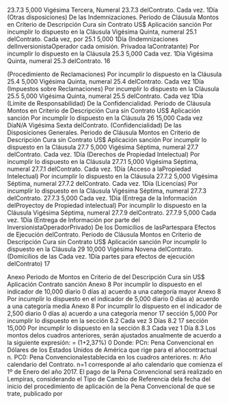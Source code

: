 23.7.3 5,000 Vigésima Tercera, Numeral 23.7.3 delContrato. Cada vez. 1Día
(Otras disposiciones)
De las Indemnizaciones.
Periodo de
Cláusula Montos en Criterio de
Descripción Cura sin
Contrato US$ Aplicación
sanción
Por incumplir lo dispuesto en la Cláusula
Vigésima Quinta, numeral 25.1 delContrato. Cada vez, por
25.1 5,000 1Día
(Indemnizaciones delInversionistaOperador cada omisión.
Privadoa laContratante)
Por incumplir lo dispuesto en la Cláusula
25.3 5,000 Cada vez. 1Día
Vigésima Quinta, numeral 25.3 delContrato.
16

(Procedimiento de Reclamaciones)
Por incumplir lo dispuesto en la Cláusula
25.4 5,000 Vigésima Quinta, numeral 25.4 delContrato. Cada vez 1Día
(Impuestos sobre Reclamaciones)
Por incumplir lo dispuesto en la Cláusula
25.5 5,000 Vigésima Quinta, numeral 25.5 delContrato. Cada vez 1Día
(Límite de Responsabilidad)
De la Confidencialidad.
Periodo de
Cláusula Montos en Criterio de
Descripción Cura sin
Contrato US$ Aplicación
sanción
Por incumplir lo dispuesto en la Cláusula
26 15,000 Cada vez DíaN/A
Vigésima Sexta delContrato. (Confidencialidad)
De las Disposiciones Generales.
Periodo de
Cláusula Montos en Criterio de
Descripción Cura sin
Contrato US$ Aplicación
sanción
Por incumplir lo dispuesto en la Cláusula
27.7 5,000 Vigésima Séptima, numeral 27.7 delContrato. Cada vez. 1Día
(Derechos de Propiedad Intelectual)
Por incumplir lo dispuesto en la Cláusula
27.7.1 5,000 Vigésima Séptima, numeral 27.7.1 delContrato. Cada vez. 1Día
(Acceso a laPropiedad Intelectual)
Por incumplir lo dispuesto en la Cláusula
27.7.2 5,000 Vigésima Séptima, numeral 27.7.2 delContrato. Cada vez. 1Día
(Licencias)
Por incumplir lo dispuesto en la Cláusula
Vigésima Séptima, numeral 27.7.3 delContrato.
27.7.3 5,000 Cada vez. 1Día
(Entrega de la Información delProyectoy de
Propiedad intelectual)
Por incumplir lo dispuesto en la Cláusula
Vigésima Séptima, numeral 27.7.9 delContrato.
27.7.9 5,000 Cada vez. 1Día
(Entrega de Información por parte del
InversionistaOperadorPrivado)
De los Domicilios de lasPartespara Efectos de Ejecución delContrato.
Periodo de
Cláusula Montos en Criterio de
Descripción Cura sin
Contrato US$ Aplicación
sanción
Por incumplir lo dispuesto en la Cláusula
29 10,000 Vigésima Novena delContrato. (Domicilios de las Cada vez. 1Día
partes para efectos de ejecución delContrato)
17

Anexo Periodo de
Montos en Criterio de
del Descripción Cura sin
US$ Aplicación
Contrato sanción
Anexo 8 Por incumplir lo dispuesto en el indicador de
10,000 diario 0 días
a) acuerdo a una categoría mayor
Anexo 8 Por incumplir lo dispuesto en el indicador de
5,000 diario 0 días
a) acuerdo a una categoría media
Anexo 8 Por incumplir lo dispuesto en el indicador de
2,500 diario 0 días
a) acuerdo a una categoría menor
17
sección 5,000 Por incumplir lo dispuesto en la sección 8.2 Cada vez 3 Días
8.2
17
sección 15,000 Por incumplir lo dispuesto en la sección 8.3 Cada vez 1 Día
8.3
Los montos delos cuadros anteriores, serán ajustados anualmente de acuerdo a la siguiente expresión:
= (1+2,37%)
0
Donde:
PCn: Pena Convencional en Dólares de los Estados Unidos de América que rige para el añocontractual n.
PC0: Pena Convencionalestablecida en los cuadros anteriores.
n: Año calendario del Contrato. n=1 corresponde al año calendario que comienza el 1º de Enero del año
2017.
El pago de la Pena Convencional será realizado en Lempiras, considerando el Tipo de Cambio de Referencia
dela fecha del inicio del procedimiento de aplicación de la Pena Convencional de que se trate, publicado por
